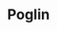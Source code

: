 ---
title: Poglin
category:
  - Gaming
ApprovedOn: Q1 2024
externalUrl: "#"
type: Grant 
grantType: Project
---